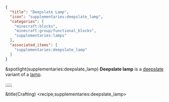 ```json
{
  "title": "Deepslate Lamp",
  "icon": "supplementaries:deepslate_lamp",
  "categories": [
    "minecraft:blocks",
    "minecraft:group/functional_blocks",
    "supplementaries:lamps"
  ],
  "associated_items": [
    "supplementaries:deepslate_lamp"
  ]
}
```

&spotlight(supplementaries:deepslate_lamp)
**Deepslate lamp** is a [deepslate](^minecraft:deepslate) variant of a [lamp](^supplementaries:lamps).

;;;;;

&title(Crafting)
<recipe;supplementaries:deepslate_lamp>